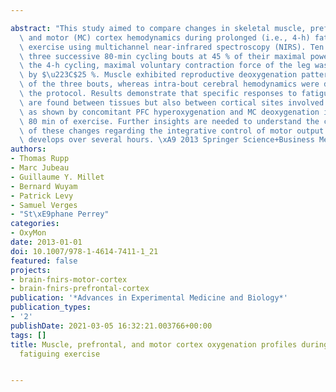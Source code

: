 ---
abstract: "This study aimed to compare changes in skeletal muscle, prefrontal (PFC),\
  \ and motor (MC) cortex hemodynamics during prolonged (i.e., 4-h) fatiguing whole-body\
  \ exercise using multichannel near-infrared spectroscopy (NIRS). Ten subjects completed\
  \ three successive 80-min cycling bouts at 45 % of their maximal power output. After\
  \ the 4-h cycling, maximal voluntary contraction force of the leg was decreased\
  \ by $\u223C$25 %. Muscle exhibited reproductive deoxygenation patterns during each\
  \ of the three bouts, whereas intra-bout cerebral hemodynamics were different throughout\
  \ the protocol. Results demonstrate that specific responses to fatiguing exercise\
  \ are found between tissues but also between cortical sites involved in cycling,\
  \ as shown by concomitant PFC hyperoxygenation and MC deoxygenation in the first\
  \ 80 min of exercise. Further insights are needed to understand the consequences\
  \ of these changes regarding the integrative control of motor output while fatigue\
  \ develops over several hours. \xA9 2013 Springer Science+Business Media New York."
authors:
- Thomas Rupp
- Marc Jubeau
- Guillaume Y. Millet
- Bernard Wuyam
- Patrick Levy
- Samuel Verges
- "St\xE9phane Perrey"
categories:
- OxyMon
date: 2013-01-01
doi: 10.1007/978-1-4614-7411-1_21
featured: false
projects:
- brain-fnirs-motor-cortex
- brain-fnirs-prefrontal-cortex
publication: '*Advances in Experimental Medicine and Biology*'
publication_types:
- '2'
publishDate: 2021-03-05 16:32:21.003766+00:00
tags: []
title: Muscle, prefrontal, and motor cortex oxygenation profiles during prolonged
  fatiguing exercise

---
